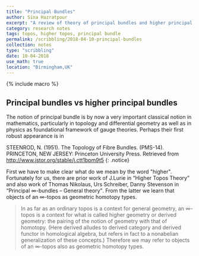 ```yaml
---
title: "Principal Bundles"
author: Sina Hazratpour
excerpt: "A review of theory of principal bundles and higher principal bundles"
category: research notes
tags: topos, higher topos, principal bundle 
permalink: /scribbling/2018-04-10-principal-bundles
collection: notes
type: "scribbling"
date: 10-04-2018
use_math: true
location: "Birmingham,UK"
---
```



{% include macro %}


## Principal bundles vs higher principal bundles

The notion of principal bundle is by now a very important classical notion in mathematics, particularly in topology and differential geometry as well as in physics as foundational framework of gauge theories. Perhaps their first robust appearance is in

STEENROD, N. (1951). The Topology of Fibre Bundles. (PMS-14). PRINCETON, NEW JERSEY: Princeton University Press. Retrieved from http://www.jstor.org/stable/j.ctt1bpm9t5 {: .notice}


First we have to make clear what do we mean by the word "higher". Fortunately for us, there are prior work of J.Lurie in <q>Higher Topos Theory</q> and also work of Thomas Nikolaus, Urs Schreiber, Danny Stevenson in <q>Principal ∞-bundles – General theory</q>. From the latter we learn that objects of an $\infty$-topos as geometric homotopy types.

> In as far as an ordinary topos is a context for general geometry, an $\infty$-topos is a context for what is called higher geometry or derived geometry: the pairing of the notion of geometry with that of homotopy. (Here derived
alludes to derived category and derived functor in homological algebra, but refers in
fact to a nonabelian generalization of these concepts.) Therefore we may refer to objects of
an $\infty$-topos also as geometric homotopy types.









